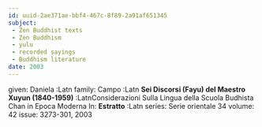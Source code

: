 ```yaml
---
id: uuid-2ae371ae-bbf4-467c-8f89-2a91af651345
subject: 
 - Zen Buddhist texts
 - Zen Buddhism
 - yulu
 - recorded sayings
 - Buddhism literature
date: 2003
---
```


given: Daniela :Latn
family: Campo :Latn
**Sei Discorsi (Fayu) del Maestro Xuyun (1840-1959)** :LatnConsiderazioni Sulla Lingua della Scuola Budhista Chan in Epoca Moderna
In: 
**Estratto** :Latn
series: Serie orientale 34
volume: 42
issue: 3273-301, 2003